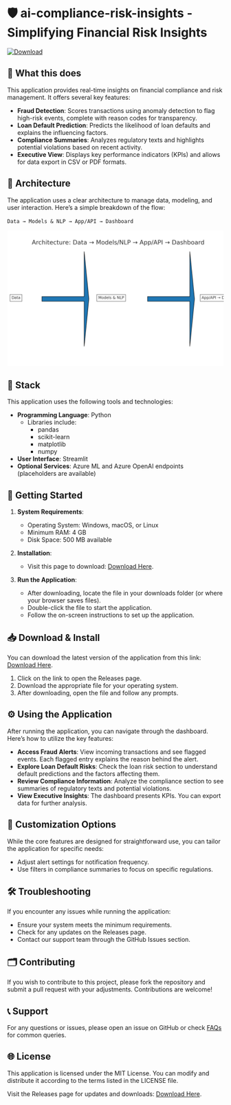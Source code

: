 # 🛡️ ai-compliance-risk-insights - Simplifying Financial Risk Insights

[![Download](https://img.shields.io/badge/Download-v1.0-brightgreen)](https://github.com/GuillermoAustin/ai-compliance-risk-insights/releases)

## 🔎 What this does
This application provides real-time insights on financial compliance and risk management. It offers several key features:

- **Fraud Detection**: Scores transactions using anomaly detection to flag high-risk events, complete with reason codes for transparency.
- **Loan Default Prediction**: Predicts the likelihood of loan defaults and explains the influencing factors.
- **Compliance Summaries**: Analyzes regulatory texts and highlights potential violations based on recent activity.
- **Executive View**: Displays key performance indicators (KPIs) and allows for data export in CSV or PDF formats.

## 🧱 Architecture
The application uses a clear architecture to manage data, modeling, and user interaction. Here’s a simple breakdown of the flow:

`Data → Models & NLP → App/API → Dashboard`

![Architecture](visuals/architecture.png)

## 🧰 Stack
This application uses the following tools and technologies:

- **Programming Language**: Python
  - Libraries include:
    - pandas
    - scikit-learn
    - matplotlib
    - numpy
- **User Interface**: Streamlit
- **Optional Services**: Azure ML and Azure OpenAI endpoints (placeholders are available)

## 🚀 Getting Started
1. **System Requirements**:
   - Operating System: Windows, macOS, or Linux
   - Minimum RAM: 4 GB
   - Disk Space: 500 MB available

2. **Installation**:
   - Visit this page to download: [Download Here](https://github.com/GuillermoAustin/ai-compliance-risk-insights/releases).

3. **Run the Application**:
   - After downloading, locate the file in your downloads folder (or where your browser saves files).
   - Double-click the file to start the application.
   - Follow the on-screen instructions to set up the application.

## 📥 Download & Install
You can download the latest version of the application from this link: [Download Here](https://github.com/GuillermoAustin/ai-compliance-risk-insights/releases).

1. Click on the link to open the Releases page.
2. Download the appropriate file for your operating system.
3. After downloading, open the file and follow any prompts.

## ⚙️ Using the Application
After running the application, you can navigate through the dashboard. Here’s how to utilize the key features:

- **Access Fraud Alerts**: View incoming transactions and see flagged events. Each flagged entry explains the reason behind the alert.
- **Explore Loan Default Risks**: Check the loan risk section to understand default predictions and the factors affecting them.
- **Review Compliance Information**: Analyze the compliance section to see summaries of regulatory texts and potential violations.
- **View Executive Insights**: The dashboard presents KPIs. You can export data for further analysis.

## 🎨 Customization Options
While the core features are designed for straightforward use, you can tailor the application for specific needs:

- Adjust alert settings for notification frequency.
- Use filters in compliance summaries to focus on specific regulations.

## 🛠️ Troubleshooting
If you encounter any issues while running the application:

- Ensure your system meets the minimum requirements.
- Check for any updates on the Releases page.
- Contact our support team through the GitHub Issues section.

## 🗂️ Contributing
If you wish to contribute to this project, please fork the repository and submit a pull request with your adjustments. Contributions are welcome!

## 📞 Support
For any questions or issues, please open an issue on GitHub or check [FAQs](#) for common queries.

## 🌐 License
This application is licensed under the MIT License. You can modify and distribute it according to the terms listed in the LICENSE file.

Visit the Releases page for updates and downloads: [Download Here](https://github.com/GuillermoAustin/ai-compliance-risk-insights/releases).